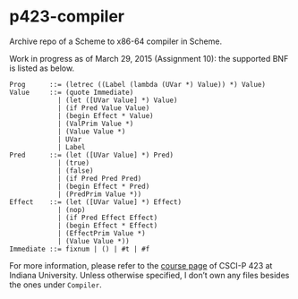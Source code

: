 # p423-compiler

Archive repo of a Scheme to x86-64 compiler in Scheme.

Work in progress as of March 29, 2015 (Assignment 10): the supported BNF is listed as below.
```
Prog      ::= (letrec ((Label (lambda (UVar *) Value)) *) Value)
Value     ::= (quote Immediate)
            | (let ([UVar Value] *) Value)
            | (if Pred Value Value)
            | (begin Effect * Value)
            | (ValPrim Value *)
            | (Value Value *)
            | UVar
            | Label
Pred      ::= (let ([UVar Value] *) Pred)
            | (true)
            | (false)
            | (if Pred Pred Pred)
            | (begin Effect * Pred)
            | (PredPrim Value *))
Effect    ::= (let ([UVar Value] *) Effect)
            | (nop)
            | (if Pred Effect Effect)
            | (begin Effect * Effect)
            | (EffectPrim Value *)
            | (Value Value *))
Immediate ::= fixnum | () | #t | #f
```

For more information, please refer to the [course page](http://homes.soic.indiana.edu/classes/spring2015/csci/p423-rrnewton/) of CSCI-P 423 at Indiana University. Unless otherwise specified, I don’t own any files besides the ones under `Compiler`.
